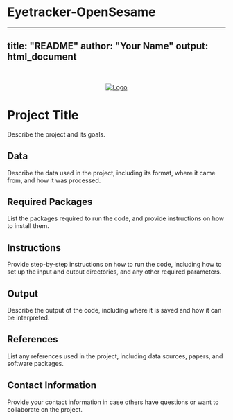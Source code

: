 
# Eyetracker-OpenSesame

---
title: "README"
author: "Your Name"
output: html_document
---
<!-- PROJECT LOGO -->
<br />
<p align="center">
  <a href="https://github.com/github_username/Eyetracker-OpenSesame/blob/main/logo-ing-uandes.png">
    <img src=""\Imágenes\logo-ing-uandes.png"" alt="Logo">
  </a>
  
# Project Title 

Describe the project and its goals.

## Data

Describe the data used in the project, including its format, where it came from, and how it was processed.

## Required Packages

List the packages required to run the code, and provide instructions on how to install them.

## Instructions

Provide step-by-step instructions on how to run the code, including how to set up the input and output directories, and any other required parameters.

## Output

Describe the output of the code, including where it is saved and how it can be interpreted.

## References

List any references used in the project, including data sources, papers, and software packages.

## Contact Information

Provide your contact information in case others have questions or want to collaborate on the project.
